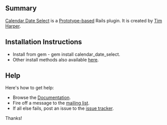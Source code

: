 ## Summary ##

[Calendar Date Select](http://electronicholas.com/calendar) is a [Prototype-based](http://www.prototypejs.org/) Rails plugin. It is created by [Tim Harper](http://tim.theenchanter.com/).

## Installation Instructions ##
  * Install from gem - gem install calendar\_date\_select.
  * Other install methods also available [here](OtherInstallMethods.md).

## Help ##

Here's how to get help:
  * Browse the [Documentation](Documentation.md).
  * Fire off a message to the [mailing list](http://groups.google.com/group/calendar_date_select).
  * If all else fails, post an issue to the [issue tracker](http://github.com/timcharper/calendar_date_select/issues).


Thanks!
